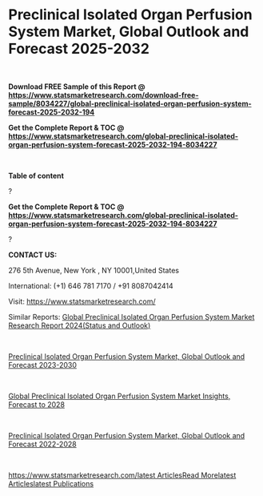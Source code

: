 <h1>Preclinical Isolated Organ Perfusion System Market, Global Outlook and Forecast 2025-2032</h1><br/><p><strong>Download FREE Sample of this Report @ <a href="https://www.statsmarketresearch.com/download-free-sample/8034227/global-preclinical-isolated-organ-perfusion-system-forecast-2025-2032-194">https://www.statsmarketresearch.com/download-free-sample/8034227/global-preclinical-isolated-organ-perfusion-system-forecast-2025-2032-194</a></strong></p>
 
 
 
 <div><b>Get the Complete Report & TOC @ <a href="https://www.statsmarketresearch.com/global-preclinical-isolated-organ-perfusion-system-forecast-2025-2032-194-8034227">https://www.statsmarketresearch.com/global-preclinical-isolated-organ-perfusion-system-forecast-2025-2032-194-8034227</a></b></div>
 
 
 
 <p><br />
 
 <b>Table of content</b></p>
 
 
 
 <p>? </p>
 
 
 
 <div><b>Get the Complete Report & TOC @ <a href="https://www.statsmarketresearch.com/global-preclinical-isolated-organ-perfusion-system-forecast-2025-2032-194-8034227">https://www.statsmarketresearch.com/global-preclinical-isolated-organ-perfusion-system-forecast-2025-2032-194-8034227</a></b></div>
 
 
 
 <p>? </p>
 
 
 
 <p><b>CONTACT US:</b><br />
 
 276 5th Avenue, New York , NY 10001,United States<br />
 
 International: (+1) 646 781 7170 / +91 8087042414<br />
 
 Visit: <a href="https://www.statsmarketresearch.com/">https://www.statsmarketresearch.com/</a><br />
 
 Similar Reports: <a href="https://www.statsmarketresearch.com/global-preclinical-isolated-organ-perfusion-system-forecast-2025-2032-194-8034227">Global Preclinical Isolated Organ Perfusion System Market Research Report 2024(Status and Outlook)</a><br />
 
 <br />
 
 <a href="https://www.statsmarketresearch.com/global-preclinical-isolated-organ-perfusion-system-forecast-2025-2032-194-8034227">Preclinical Isolated Organ Perfusion System Market, Global Outlook and Forecast 2023-2030</a><br />
 
 <br />
 
 <a href="https://www.statsmarketresearch.com/global-preclinical-isolated-organ-perfusion-system-forecast-2025-2032-194-8034227">Global Preclinical Isolated Organ Perfusion System Market Insights, Forecast to 2028</a><br />
 
 <br />
 
 <a href="https://www.statsmarketresearch.com/global-preclinical-isolated-organ-perfusion-system-forecast-2025-2032-194-8034227">Preclinical Isolated Organ Perfusion System Market, Global Outlook and Forecast 2022-2028</a><br />
 
 <br />
 
 <a href="https://gyeongbokgung.com">https://www.statsmarketresearch.com/</a><a href="https://hallyeomaritime.com">latest Articles</a><a href="https://jingwansa.com">Read More</a><a href="https://nguoiviet.jp/">latest Articles</a><a href="https://www.intelmarketresearch.com/">latest Publications</a></p>